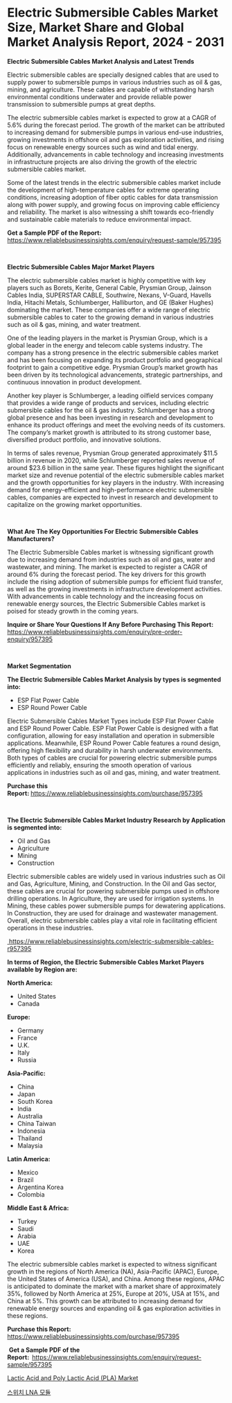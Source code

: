 <p><h1>Electric Submersible Cables Market Size, Market Share and Global Market Analysis Report, 2024 - 2031</h1></p><p><strong>Electric Submersible Cables Market Analysis and Latest Trends</strong></p>
<p><p>Electric submersible cables are specially designed cables that are used to supply power to submersible pumps in various industries such as oil & gas, mining, and agriculture. These cables are capable of withstanding harsh environmental conditions underwater and provide reliable power transmission to submersible pumps at great depths.</p><p>The electric submersible cables market is expected to grow at a CAGR of 5.6% during the forecast period. The growth of the market can be attributed to increasing demand for submersible pumps in various end-use industries, growing investments in offshore oil and gas exploration activities, and rising focus on renewable energy sources such as wind and tidal energy. Additionally, advancements in cable technology and increasing investments in infrastructure projects are also driving the growth of the electric submersible cables market.</p><p>Some of the latest trends in the electric submersible cables market include the development of high-temperature cables for extreme operating conditions, increasing adoption of fiber optic cables for data transmission along with power supply, and growing focus on improving cable efficiency and reliability. The market is also witnessing a shift towards eco-friendly and sustainable cable materials to reduce environmental impact.</p></p>
<p><strong>Get a Sample PDF of the Report:&nbsp;</strong> <a href="https://www.reliablebusinessinsights.com/enquiry/request-sample/957395">https://www.reliablebusinessinsights.com/enquiry/request-sample/957395</a></p>
<p>&nbsp;</p>
<p><strong>Electric Submersible Cables Major Market Players</strong></p>
<p><p>The electric submersible cables market is highly competitive with key players such as Borets, Kerite, General Cable, Prysmian Group, Jainson Cables India, SUPERSTAR CABLE, Southwire, Nexans, V-Guard, Havells India, Hitachi Metals, Schlumberger, Halliburton, and GE (Baker Hughes) dominating the market. These companies offer a wide range of electric submersible cables to cater to the growing demand in various industries such as oil & gas, mining, and water treatment.</p><p>One of the leading players in the market is Prysmian Group, which is a global leader in the energy and telecom cable systems industry. The company has a strong presence in the electric submersible cables market and has been focusing on expanding its product portfolio and geographical footprint to gain a competitive edge. Prysmian Group’s market growth has been driven by its technological advancements, strategic partnerships, and continuous innovation in product development.</p><p>Another key player is Schlumberger, a leading oilfield services company that provides a wide range of products and services, including electric submersible cables for the oil & gas industry. Schlumberger has a strong global presence and has been investing in research and development to enhance its product offerings and meet the evolving needs of its customers. The company’s market growth is attributed to its strong customer base, diversified product portfolio, and innovative solutions.</p><p>In terms of sales revenue, Prysmian Group generated approximately $11.5 billion in revenue in 2020, while Schlumberger reported sales revenue of around $23.6 billion in the same year. These figures highlight the significant market size and revenue potential of the electric submersible cables market and the growth opportunities for key players in the industry. With increasing demand for energy-efficient and high-performance electric submersible cables, companies are expected to invest in research and development to capitalize on the growing market opportunities.</p></p>
<p>&nbsp;</p>
<p><strong>What Are The Key Opportunities For Electric Submersible Cables Manufacturers?</strong></p>
<p><p>The Electric Submersible Cables market is witnessing significant growth due to increasing demand from industries such as oil and gas, water and wastewater, and mining. The market is expected to register a CAGR of around 6% during the forecast period. The key drivers for this growth include the rising adoption of submersible pumps for efficient fluid transfer, as well as the growing investments in infrastructure development activities. With advancements in cable technology and the increasing focus on renewable energy sources, the Electric Submersible Cables market is poised for steady growth in the coming years.</p></p>
<p><strong>Inquire or Share Your Questions If Any Before Purchasing This Report:</strong> <a href="https://www.reliablebusinessinsights.com/enquiry/pre-order-enquiry/957395">https://www.reliablebusinessinsights.com/enquiry/pre-order-enquiry/957395</a></p>
<p>&nbsp;</p>
<p><strong>Market Segmentation</strong></p>
<p><strong>The Electric Submersible Cables Market Analysis by types is segmented into:</strong></p>
<p><ul><li>ESP Flat Power Cable</li><li>ESP Round Power Cable</li></ul></p>
<p><p>Electric Submersible Cables Market Types include ESP Flat Power Cable and ESP Round Power Cable. ESP Flat Power Cable is designed with a flat configuration, allowing for easy installation and operation in submersible applications. Meanwhile, ESP Round Power Cable features a round design, offering high flexibility and durability in harsh underwater environments. Both types of cables are crucial for powering electric submersible pumps efficiently and reliably, ensuring the smooth operation of various applications in industries such as oil and gas, mining, and water treatment.</p></p>
<p><strong>Purchase this Report:&nbsp;</strong><a href="https://www.reliablebusinessinsights.com/purchase/957395">https://www.reliablebusinessinsights.com/purchase/957395</a></p>
<p>&nbsp;</p>
<p><strong>The Electric Submersible Cables Market Industry Research by Application is segmented into:</strong></p>
<p><ul><li>Oil and Gas</li><li>Agriculture</li><li>Mining</li><li>Construction</li></ul></p>
<p><p>Electric submersible cables are widely used in various industries such as Oil and Gas, Agriculture, Mining, and Construction. In the Oil and Gas sector, these cables are crucial for powering submersible pumps used in offshore drilling operations. In Agriculture, they are used for irrigation systems. In Mining, these cables power submersible pumps for dewatering applications. In Construction, they are used for drainage and wastewater management. Overall, electric submersible cables play a vital role in facilitating efficient operations in these industries.</p></p>
<p><a href="https://www.reliablebusinessinsights.com/electric-submersible-cables-r957395">&nbsp;https://www.reliablebusinessinsights.com/electric-submersible-cables-r957395</a></p>
<p><strong>In terms of Region, the Electric Submersible Cables Market Players available by Region are:</strong></p>
<p>
    <p> <strong> North America: </strong>
        <ul>
            <li>United States</li>
            <li>Canada</li>
        </ul>
        </p> 
    <p> <strong> Europe: </strong>
        <ul>
            <li>Germany</li>
            <li>France</li>
            <li>U.K.</li>
            <li>Italy</li>
            <li>Russia</li>
        </ul>
        </p> 
    <p> <strong> Asia-Pacific: </strong>
        <ul>
            <li>China</li>
            <li>Japan</li>
            <li>South Korea</li>
            <li>India</li>
            <li>Australia</li>
            <li>China Taiwan</li>
            <li>Indonesia</li>
            <li>Thailand</li>
            <li>Malaysia</li>
        </ul>
        </p> 
    <p> <strong> Latin America: </strong>
        <ul>
            <li>Mexico</li>
            <li>Brazil</li>
            <li>Argentina Korea</li>
            <li>Colombia</li>
        </ul>
        </p> 
    <p> <strong> Middle East & Africa: </strong>
        <ul>
            <li>Turkey</li>
            <li>Saudi</li>
            <li>Arabia</li>
            <li>UAE</li>
            <li>Korea</li>
        </ul>
    </p>
    </p>
<p><p>The electric submersible cables market is expected to witness significant growth in the regions of North America (NA), Asia-Pacific (APAC), Europe, the United States of America (USA), and China. Among these regions, APAC is anticipated to dominate the market with a market share of approximately 35%, followed by North America at 25%, Europe at 20%, USA at 15%, and China at 5%. This growth can be attributed to increasing demand for renewable energy sources and expanding oil & gas exploration activities in these regions.</p></p>
<p><strong>Purchase this Report: </strong><a href="https://www.reliablebusinessinsights.com/purchase/957395">https://www.reliablebusinessinsights.com/purchase/957395</a></p>
<p>&nbsp;<strong>Get a Sample PDF of the Report:&nbsp;&nbsp;</strong><a href="https://www.reliablebusinessinsights.com/enquiry/request-sample/957395">https://www.reliablebusinessinsights.com/enquiry/request-sample/957395</a></p>
<p><strong></strong></p>
<p><p><a href="https://github.com/RichRobinson5/Market-Research-Report-List-5/blob/main/lactic-acid-and-poly-lactic-acid-pla-market.md">Lactic Acid and Poly Lactic Acid (PLA) Market</a></p><p><a href="https://github.com/sougarounis/Market-Research-Report-List-4/blob/main/566985091022.md">스위치 LNA 모듈</a></p></p>
